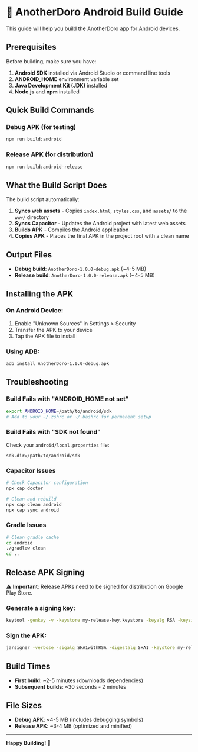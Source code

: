 # 🍅 AnotherDoro Android Build Guide

This guide will help you build the AnotherDoro app for Android devices.

## Prerequisites

Before building, make sure you have:

1. **Android SDK** installed via Android Studio or command line tools
2. **ANDROID_HOME** environment variable set
3. **Java Development Kit (JDK)** installed
4. **Node.js** and **npm** installed

## Quick Build Commands

### Debug APK (for testing)
```bash
npm run build:android
```

### Release APK (for distribution)
```bash
npm run build:android-release
```

## What the Build Script Does

The build script automatically:

1. **Syncs web assets** - Copies `index.html`, `styles.css`, and `assets/` to the `www/` directory
2. **Syncs Capacitor** - Updates the Android project with latest web assets
3. **Builds APK** - Compiles the Android application
4. **Copies APK** - Places the final APK in the project root with a clean name

## Output Files

- **Debug build**: `AnotherDoro-1.0.0-debug.apk` (~4-5 MB)
- **Release build**: `AnotherDoro-1.0.0-release.apk` (~4-5 MB)

## Installing the APK

### On Android Device:
1. Enable "Unknown Sources" in Settings > Security
2. Transfer the APK to your device
3. Tap the APK file to install

### Using ADB:
```bash
adb install AnotherDoro-1.0.0-debug.apk
```

## Troubleshooting

### Build Fails with "ANDROID_HOME not set"
```bash
export ANDROID_HOME=/path/to/android/sdk
# Add to your ~/.zshrc or ~/.bashrc for permanent setup
```

### Build Fails with "SDK not found"
Check your `android/local.properties` file:
```
sdk.dir=/path/to/android/sdk
```

### Capacitor Issues
```bash
# Check Capacitor configuration
npx cap doctor

# Clean and rebuild
npx cap clean android
npx cap sync android
```

### Gradle Issues
```bash
# Clean gradle cache
cd android
./gradlew clean
cd ..
```

## Release APK Signing

⚠️ **Important**: Release APKs need to be signed for distribution on Google Play Store.

### Generate a signing key:
```bash
keytool -genkey -v -keystore my-release-key.keystore -keyalg RSA -keysize 2048 -validity 10000 -alias my-key-alias
```

### Sign the APK:
```bash
jarsigner -verbose -sigalg SHA1withRSA -digestalg SHA1 -keystore my-release-key.keystore AnotherDoro-1.0.0-release.apk my-key-alias
```

## Build Times

- **First build**: ~2-5 minutes (downloads dependencies)
- **Subsequent builds**: ~30 seconds - 2 minutes

## File Sizes

- **Debug APK**: ~4-5 MB (includes debugging symbols)
- **Release APK**: ~3-4 MB (optimized and minified)

---

**Happy Building! 🚀** 